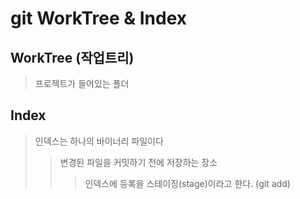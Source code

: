 # git WorkTree & Index

## WorkTree (작업트리)

> 프로젝트가 들어있는 폴더

## Index

> 인덱스는 하나의 바이너리 파일이다
>
> > 변경된 파일을 커밋하기 전에 저장하는 장소
> >
> > > 인덱스에 등록을 스테이징(stage)이라고 한다. (git add)
